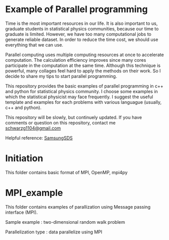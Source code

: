 Example of Parallel programming
===================
Time is the most important resources in our life. It is also important to us, graduate students in statistical physics communities, because our time to graduate is limited. However, we have too many computational jobs to generate reliable dataset. In order to reduce the time cost, we should use everything that we can use.

Parallel computing uses multiple computing resources at once to accelerate computation. The calculation efficiency improves since many cores participate in the computation at the same time. Although this technique is powerful, many collages feel hard to apply the methods on their work. So I decide to share my tips to start parallel programming. 

This repository provides the basic examples of parallel programming in c++ and python for statistical physics community. I choose some examples in which the statistical physicist may face frequently. I suggest the useful template and examples for each problems with various languague (usually, c++ and python). 

This repository will be slowly, but continuely updated. If you have comments or question on this repository, contact me <schwarzg1104@gmail.com>

Helpful reference: [SamsungSDS](https://www.samsungsds.com/kr/story/1233713_4655.html)

# Initiation
This folder contains basic format of MPI, OpenMP, mpi4py

# MPI_example
This folder contains examples of parallization using Message passing interface (MPI). 

Sample example : two-dimensional random walk problem

Parallelization type : data parallelize using MPI


